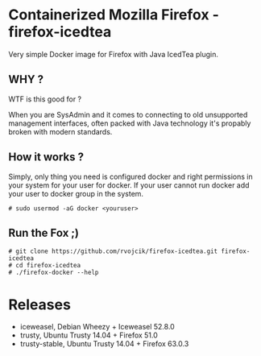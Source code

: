 # Containerized Mozilla Firefox - firefox-icedtea

Very simple Docker image for Firefox with Java IcedTea plugin.

## WHY ?
WTF is this good for ? 

When you are SysAdmin and it comes to connecting to old unsupported management interfaces, often packed with Java technology it's propably broken with modern standards.

## How it works ?
Simply, only thing you need is configured docker and right permissions in your system for your user for docker.
If your user cannot run docker add your user to docker group in the system.

`# sudo usermod -aG docker <youruser>`

## Run the Fox ;)

```
# git clone https://github.com/rvojcik/firefox-icedtea.git firefox-icedtea
# cd firefox-icedtea
# ./firefox-docker --help
```
# Releases

* iceweasel, Debian Wheezy + Iceweasel 52.8.0
* trusty, Ubuntu Trusty 14.04 + Firefox 51.0 
* trusty-stable, Ubuntu Trusty 14.04 + Firefox 63.0.3
